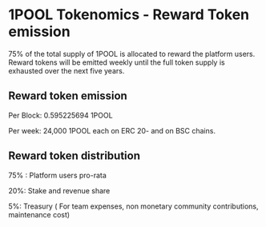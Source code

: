 # 1POOL Tokenomics - Reward Token emission

75% of the total  supply of 1POOL is allocated to reward the platform users. Reward tokens will be emitted weekly until the full token supply is exhausted over the next five years.

## Reward token emission 

Per Block:  0.595225694 1POOL 

Per week: 24,000 1POOL each on ERC 20- and  on BSC chains.

## **Reward token distribution**

75% : Platform users pro-rata

20%: Stake and revenue share

5%: Treasury \( For team expenses, non monetary community contributions, maintenance cost\)  

